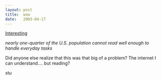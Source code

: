 ```yaml
---
layout:	post
title:	wow
date:	2003-04-17
---
```


[Interesting](https://www.cnn.com/2003/TECH/internet/04/17/offline.americans.reut/index.html)

_nearly one-quarter of the U.S. population cannot read well enough to handle everyday tasks_

Did anyone else realize that this was that big of a problem? The internet I can understand.... but reading?

stu